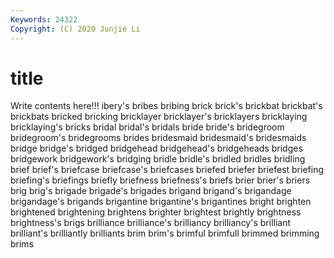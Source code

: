 ```yaml
---
Keywords: 24322
Copyright: (C) 2020 Junjie Li
---
```


# title

Write contents here!!!
ibery's
bribes 
bribing 
brick 
brick's 
brickbat 
brickbat's 
brickbats 
bricked 
bricking 
bricklayer
bricklayer's 
bricklayers 
bricklaying 
bricklaying's 
bricks 
bridal 
bridal's 
bridals 
bride 
bride's
bridegroom 
bridegroom's 
bridegrooms 
brides 
bridesmaid 
bridesmaid's 
bridesmaids 
bridge 
bridge's 
bridged
bridgehead 
bridgehead's 
bridgeheads 
bridges 
bridgework 
bridgework's 
bridging 
bridle 
bridle's 
bridled
bridles 
bridling 
brief 
brief's 
briefcase 
briefcase's 
briefcases 
briefed 
briefer 
briefest
briefing 
briefing's 
briefings 
briefly 
briefness 
briefness's 
briefs 
brier 
brier's 
briers
brig 
brig's 
brigade 
brigade's 
brigades 
brigand 
brigand's 
brigandage 
brigandage's 
brigands
brigantine 
brigantine's 
brigantines 
bright 
brighten 
brightened 
brightening 
brightens 
brighter 
brightest
brightly 
brightness 
brightness's 
brigs 
brilliance 
brilliance's 
brilliancy 
brilliancy's 
brilliant 
brilliant's
brilliantly 
brilliants 
brim 
brim's 
brimful 
brimfull 
brimmed 
brimming 
brims 
